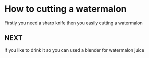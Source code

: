  # How to cutting a watermalon

Firstly you need a sharp knife then you easily cutting a watermalon 

## NEXT 
If you like to drink it so you can used a blender for watermalon juice 